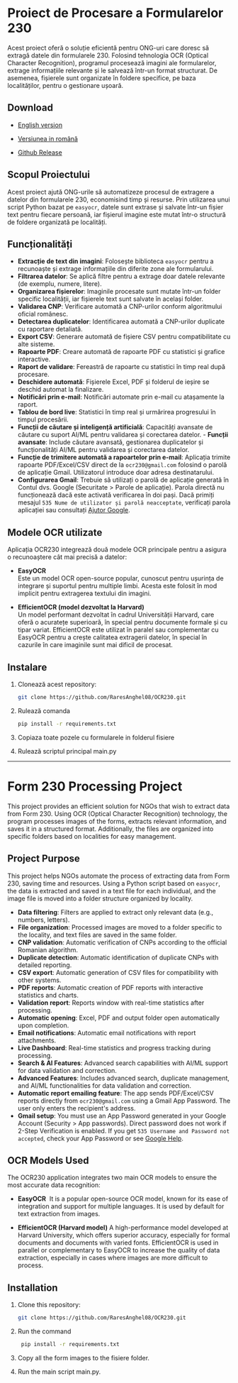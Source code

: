# Proiect de Procesare a Formularelor 230

Acest proiect oferă o soluție eficientă pentru ONG-uri care doresc să extragă datele din formularele 230. Folosind tehnologia OCR (Optical Character Recognition), programul procesează imagini ale formularelor, extrage informațiile relevante și le salvează într-un format structurat. De asemenea, fișierele sunt organizate în foldere specifice, pe baza localităților, pentru o gestionare ușoară.

## Download
- [English version](https://apps.microsoft.com/detail/9n0198c2nvr1?hl=en-GB&gl=en)

- [Versiunea in română](https://apps.microsoft.com/detail/9n0198c2nvr1?hl=ro-RO&gl=RO)

- [Github Release](https://github.com/RaresAnghel08/OCR230/releases)

## Scopul Proiectului

Acest proiect ajută ONG-urile să automatizeze procesul de extragere a datelor din formularele 230, economisind timp și resurse. Prin utilizarea unui script Python bazat pe `easyocr`, datele sunt extrase și salvate într-un fișier text pentru fiecare persoană, iar fișierul imagine este mutat într-o structură de foldere organizată pe localități.


## Funcționalități
- **Extracție de text din imagini**: Folosește biblioteca `easyocr` pentru a recunoaște și extrage informațiile din diferite zone ale formularului.
- **Filtrarea datelor**: Se aplică filtre pentru a extrage doar datele relevante (de exemplu, numere, litere).
- **Organizarea fișierelor**: Imaginile procesate sunt mutate într-un folder specific localității, iar fișierele text sunt salvate în același folder.
- **Validarea CNP**: Verificare automată a CNP-urilor conform algoritmului oficial românesc.
- **Detectarea duplicatelor**: Identificarea automată a CNP-urilor duplicate cu raportare detaliată.
- **Export CSV**: Generare automată de fișiere CSV pentru compatibilitate cu alte sisteme.
- **Rapoarte PDF**: Creare automată de rapoarte PDF cu statistici și grafice interactive.
- **Raport de validare**: Fereastră de rapoarte cu statistici în timp real după procesare.
- **Deschidere automată**: Fișierele Excel, PDF și folderul de ieșire se deschid automat la finalizare.
- **Notificări prin e-mail**: Notificări automate prin e-mail cu atașamente la raport.
- **Tablou de bord live**: Statistici în timp real și urmărirea progresului în timpul procesării.
- **Funcții de căutare și inteligență artificială**: Capacități avansate de căutare cu suport AI/ML pentru validarea și corectarea datelor. - **Funcții avansate**: Include căutare avansată, gestionarea duplicatelor și funcționalități AI/ML pentru validarea și corectarea datelor.
- **Funcție de trimitere automată a rapoartelor prin e-mail**: Aplicația trimite rapoarte PDF/Excel/CSV direct de la `ocr230@gmail.com` folosind o parolă de aplicație Gmail. Utilizatorul introduce doar adresa destinatarului.
- **Configurarea Gmail**: Trebuie să utilizați o parolă de aplicație generată în Contul dvs. Google (Securitate > Parole de aplicație). Parola directă nu funcționează dacă este activată verificarea în doi pași. Dacă primiți mesajul `535 Nume de utilizator și parolă neacceptate`, verificați parola aplicației sau consultați [Ajutor Google](https://support.google.com/mail/?p=BadCredentials).

## Modele OCR utilizate

Aplicația OCR230 integrează două modele OCR principale pentru a asigura o recunoaștere cât mai precisă a datelor:

- **EasyOCR**  
  Este un model OCR open-source popular, cunoscut pentru ușurința de integrare și suportul pentru multiple limbi. Acesta este folosit în mod implicit pentru extragerea textului din imagini.

- **EfficientOCR (model dezvoltat la Harvard)**  
  Un model performant dezvoltat în cadrul Universității Harvard, care oferă o acuratețe superioară, în special pentru documente formale și cu tipar variat. EfficientOCR este utilizat în paralel sau complementar cu EasyOCR pentru a crește calitatea extragerii datelor, în special în cazurile în care imaginile sunt mai dificil de procesat.

## Instalare

1. Clonează acest repository:
   ```bash
   git clone https://github.com/RaresAnghel08/OCR230.git

2. Rulează comanda
   ```bash
   pip install -r requirements.txt

4. Copiaza toate pozele cu formularele in folderul fisiere

5. Rulează scriptul principal main.py

---


# Form 230 Processing Project
This project provides an efficient solution for NGOs that wish to extract data from Form 230. Using OCR (Optical Character Recognition) technology, the program processes images of the forms, extracts relevant information, and saves it in a structured format. Additionally, the files are organized into specific folders based on localities for easy management.

## Project Purpose

This project helps NGOs automate the process of extracting data from Form 230, saving time and resources. Using a Python script based on `easyocr`, the data is extracted and saved in a text file for each individual, and the image file is moved into a folder structure organized by locality.

- **Data filtering**: Filters are applied to extract only relevant data (e.g., numbers, letters).
- **File organization**: Processed images are moved to a folder specific to the locality, and text files are saved in the same folder.
- **CNP validation**: Automatic verification of CNPs according to the official Romanian algorithm.
- **Duplicate detection**: Automatic identification of duplicate CNPs with detailed reporting.
- **CSV export**: Automatic generation of CSV files for compatibility with other systems.
- **PDF reports**: Automatic creation of PDF reports with interactive statistics and charts.
- **Validation report**: Reports window with real-time statistics after processing.
- **Automatic opening**: Excel, PDF and output folder open automatically upon completion.
- **Email notifications**: Automatic email notifications with report attachments.
- **Live Dashboard**: Real-time statistics and progress tracking during processing.
- **Search & AI Features**: Advanced search capabilities with AI/ML support for data validation and correction.
- **Advanced Features**: Includes advanced search, duplicate management, and AI/ML functionalities for data validation and correction.
- **Automatic report emailing feature**: The app sends PDF/Excel/CSV reports directly from `ocr230@gmail.com` using a Gmail App Password. The user only enters the recipient's address.
- **Gmail setup**: You must use an App Password generated in your Google Account (Security > App passwords). Direct password does not work if 2-Step Verification is enabled. If you get `535 Username and Password not accepted`, check your App Password or see [Google Help](https://support.google.com/mail/?p=BadCredentials).


## OCR Models Used

The OCR230 application integrates two main OCR models to ensure the most accurate data recognition:

- **EasyOCR** ​​
It is a popular open-source OCR model, known for its ease of integration and support for multiple languages. It is used by default for text extraction from images.

- **EfficientOCR (Harvard model)**
A high-performance model developed at Harvard University, which offers superior accuracy, especially for formal documents and documents with varied fonts. EfficientOCR is used in parallel or complementary to EasyOCR to increase the quality of data extraction, especially in cases where images are more difficult to process.

## Installation

1. Clone this repository:
   ```bash
   git clone https://github.com/RaresAnghel08/OCR230.git

2. Run the command 
   ```bash
    pip install -r requirements.txt

3. Copy all the form images to the fisiere folder.

4. Run the main script main.py.
